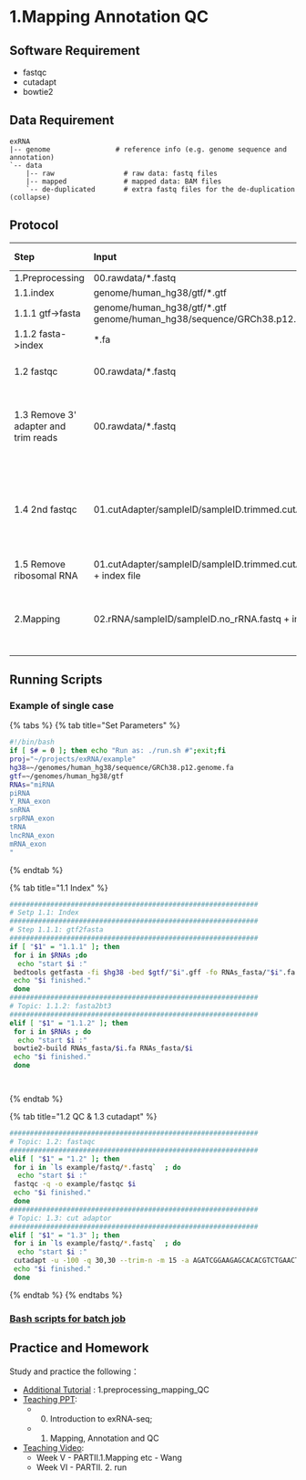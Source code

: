 # 1.Mapping Annotation QC

## Software Requirement

* fastqc
* cutadapt
* bowtie2

## Data Requirement

```text
exRNA
|-- genome                # reference info (e.g. genome sequence and annotation)
`-- data
    |-- raw                 # raw data: fastq files
    |-- mapped              # mapped data: BAM files
    `-- de-duplicated       # extra fastq files for the de-duplication (collapse)
```

## Protocol

| Step | Input | Tool/script | Output | Working directory |
| :--- | :--- | :--- | :--- | :--- |
| 1.Preprocessing | 00.rawdata/\*.fastq | - | 02.rRNA/sampleID/sampleID.no\_rRNA.fastq |  |
| 1.1.index | genome/human\_hg38/gtf/\*.gtf | - | genome/human\_hg38/index/bowtie2\_index/\*.bt2 |  |
| 1.1.1 gtf-&gt;fasta | genome/human\_hg38/gtf/\*.gtf genome/human\_hg38/sequence/GRCh38.p12.genome.fa | bedtools | \*.fa |  |
| 1.1.2 fasta-&gt;index | \*.fa | bowtie2-build | \*.bt2 |  |
| 1.2 fastqc | 00.rawdata/\*.fastq | fastqc | 00.rawdata/\*\_fastqc.html | check raw reads' quality |
| 1.3 Remove 3' adapter and trim reads | 00.rawdata/\*.fastq | cutadapt | 01.cutAdapter/sampleID/sampleID.trimmed.cutAdapt3.fastq | trim low quality ends \(plus a hard cutoff: 50nt\) |
| 1.4 2nd fastqc | 01.cutAdapter/sampleID/sampleID.trimmed.cutAdapt3.fastq | fastqc | 01.cutAdapter/sampleID/sampleID.trimmed.cutAdapt3\_fastqc.html | make sure the low quality reads have been removed and/or trimmed |
| 1.5 Remove ribosomal RNA | 01.cutAdapter/sampleID/sampleID.trimmed.cutAdapt3.fastq + index file | bowtie2 | 02.rRNA/sampleID/sampleID.rRNA.sam 02.rRNA/sampleID/sampleID.no\_rRNA.fastq | - |
| 2.Mapping | 02.rRNA/sampleID/sampleID.no\_rRNA.fastq + index files | bowtie2 | 03.mapping/sampleID/01.miRNA/sampleID.miRNA.sam 03.mapping/sampleID/01.miRNA/sampleID.no\_miRNA.fastq --&gt;  03.mapping/sampleID/02.piRNA/sampleID.piRNA.sam 03.mapping/sampleID/02.piRNA/sampleID.no\_piRNA.fastq --&gt; ... | map to different RNA annotations step by step |



## Running Scripts

### Example of single case

{% tabs %}
{% tab title="Set Parameters" %}
```bash
#!/bin/bash
if [ $# = 0 ]; then echo "Run as: ./run.sh #";exit;fi
proj="~/projects/exRNA/example"
hg38=~/genomes/human_hg38/sequence/GRCh38.p12.genome.fa
gtf=~/genomes/human_hg38/gtf
RNAs="miRNA
piRNA
Y_RNA_exon
snRNA
srpRNA_exon
tRNA
lncRNA_exon
mRNA_exon
"
```
{% endtab %}

{% tab title="1.1 Index" %}
```bash
#############################################################
# Setp 1.1: Index
#############################################################
# Step 1.1.1: gtf2fasta 
#############################################################
if [ "$1" = "1.1.1" ]; then
 for i in $RNAs ;do
  echo "start $i :"
 bedtools getfasta -fi $hg38 -bed $gtf/"$i".gff -fo RNAs_fasta/"$i".fa
 echo "$i finished."
 done
#############################################################
# Topic: 1.1.2: fasta2bt3 
#############################################################
elif [ "$1" = "1.1.2" ]; then
 for i in $RNAs ; do
  echo "start $i :"
 bowtie2-build RNAs_fasta/$i.fa RNAs_fasta/$i
 echo "$i finished."
 done




```
{% endtab %}

{% tab title="1.2 QC & 1.3 cutadapt" %}
```bash
#############################################################
# Topic: 1.2: fastaqc 
#############################################################
elif [ "$1" = "1.2" ]; then
 for i in `ls example/fastq/*.fastq`  ; do
  echo "start $i :"
 fastqc -q -o example/fastqc $i 
 echo "$i finished."
 done
#############################################################
# Topic: 1.3: cut adaptor 
#############################################################
elif [ "$1" = "1.3" ]; then
 for i in `ls example/fastq/*.fastq`  ; do
  echo "start $i :"
 cutadapt -u -100 -q 30,30 --trim-n -m 15 -a AGATCGGAAGAGCACACGTCTGAACTCCAGTCAC -o $i.cutadapt  $i 
 echo "$i finished."
 done
```
{% endtab %}
{% endtabs %}

### [Bash scripts for batch job](https://github.com/urluzhi/scripts/blob/master/projects/exRNA/run_example.sh)

## Practice and Homework

Study and practice the following：[ ](https://youngleebbs.gitbooks.io/bioinformatics-training-program/content/exrna-seq-analysis/1preprocessing-mapping-and-qc.html)

* [Additional Tutorial](https://youngleebbs.gitbook.io/bioinfo-training) : 1.preprocessing\_mapping\_QC
* [Teaching PPT](https://www.jianguoyun.com/p/DTwA_GEQ0NLuBRjA9UY): 
  * 0. Introduction to exRNA-seq; 
  * 1. Mapping, Annotation and QC
* [Teaching Video](http://list.youku.com/albumlist/show/id_51618375.html):  
  * Week V - PARTII.1.Mapping etc - Wang
  * Week VI - PARTII. 2. run 

